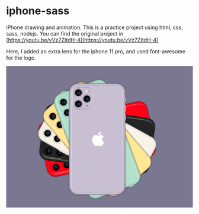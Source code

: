 # iphone-sass
iPhone drawing and animation. This is a practice project using html, css, sass, nodejs. You can find the original project in [https://youtu.be/vVz7ZItdH-4](https://youtu.be/vVz7ZItdH-4)

Here, I added an extra lens for the iphone 11 pro, and used font-awesome for the logo.

![Screenshot](Screen%20Shot%202020-06-07%20at%2012.34.04%20PM.png)

